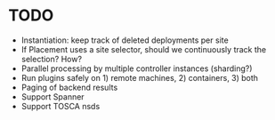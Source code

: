 TODO
====

* Instantiation: keep track of deleted deployments per site
* If Placement uses a site selector, should we continuously track the selection? How?
* Parallel processing by multiple controller instances (sharding?)
* Run plugins safely on 1) remote machines, 2) containers, 3) both
* Paging of backend results
* Support Spanner
* Support TOSCA nsds
